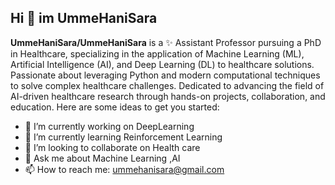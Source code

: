 ## Hi 👋 im UmmeHaniSara


**UmmeHaniSara/UmmeHaniSara** is a ✨ Assistant Professor pursuing a PhD in Healthcare, specializing in the application of Machine Learning (ML), Artificial Intelligence (AI), and Deep Learning (DL) to healthcare solutions. 
Passionate about leveraging Python and modern computational techniques to solve complex healthcare challenges. 
Dedicated to advancing the field of AI-driven healthcare research through hands-on projects, collaboration, and education.
Here are some ideas to get you started:

- 🔭 I’m currently working on DeepLearning
- 🌱 I’m currently learning Reinforcement Learning
- 👯 I’m looking to collaborate on Health care
- 💬 Ask me about Machine Learning ,AI
- 📫 How to reach me: ummehanisara@gmail.com

